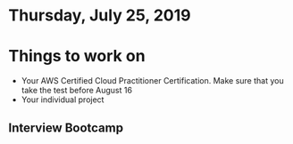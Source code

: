 Thursday, July 25, 2019
====================
# Things to work on
- Your AWS Certified Cloud Practitioner Certification. Make sure that you take the test before August 16
- Your individual project

## Interview Bootcamp